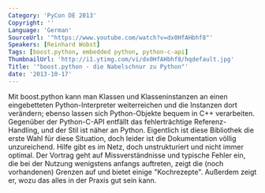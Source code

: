 ```yaml
---
Category: 'PyCon DE 2013'
Copyright: ''
Language: 'German'
SourceUrl: '"https://www.youtube.com/watch?v=dx0HfAHbhf8"'
Speakers: [Reinhard Wobst]
Tags: [boost.python, embedded python, python-c-api]
ThumbnailUrl: 'http://i1.ytimg.com/vi/dx0HfAHbhf8/hqdefault.jpg'
Title: '"boost.python - die Nabelschnur zu Python"'
date: '2013-10-17'
---
```

Mit boost.python kann man Klassen und Klasseninstanzen an einen eingebetteten Python-Interpreter weiterreichen und die Instanzen dort verändern; ebenso lassen sich Python-Objekte bequem in C++ verarbeiten. Gegenüber der Python-C-API entfällt das fehlerträchtige Referenz-Handling, und der Stil ist näher an Python. Eigentlich ist diese Bibliothek die erste Wahl für diese Situation, doch leider ist die Dokumentation völlig unzureichend. Hilfe gibt es im Netz, doch unstrukturiert und nicht immer optimal. Der Vortrag geht auf Missverständnisse und typische Fehler ein, die bei der Nutzung wenigstens anfangs auftreten, zeigt die (noch vorhandenen) Grenzen auf und bietet einige "Kochrezepte". Außerdem zeigt er, wozu das alles in der Praxis gut sein kann.